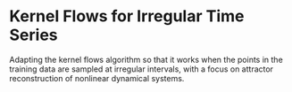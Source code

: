 # Kernel Flows for Irregular Time Series

Adapting the kernel flows algorithm so that it works when the points in the training data are sampled at irregular intervals, with a focus on attractor reconstruction of nonlinear dynamical systems.



